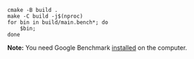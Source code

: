 ```shell
cmake -B build .
make -C build -j$(nproc)
for bin in build/main.bench*; do
	$bin;
done
```

**Note:** You need Google Benchmark [installed](https://github.com/google/benchmark#installation) on the computer.

